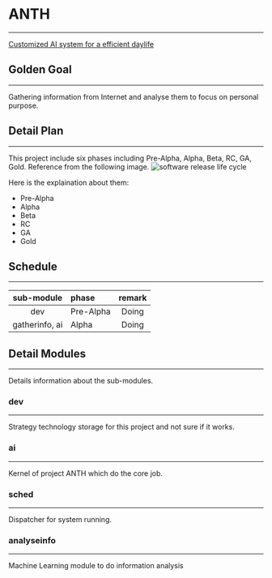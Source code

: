 # ANTH
---

[Customized AI system for a efficient daylife](https://emanth.github.io/anth/)

## Golden Goal
---
Gathering information from Internet and analyse them to focus on personal purpose.

## Detail Plan
---
This project include six phases including Pre-Alpha, Alpha, Beta, RC, GA, Gold.
Reference from the following image.
![software release life cycle](https://github.com/edonyM/anth/blob/master/softwarelifecycle.png)

Here is the explaination about them:
* Pre-Alpha
* Alpha
* Beta
* RC
* GA
* Gold

## Schedule
---
|sub-module|phase|remark|
|:--------:|:----|:----:|
|dev|Pre-Alpha|Doing|
|gatherinfo, ai|Alpha|Doing|

## Detail Modules
---
Details information about the sub-modules.

### dev
---
Strategy technology storage for this project and not sure if it works.

### ai
---
Kernel of project ANTH which do the core job.

### sched
---
Dispatcher for system running.

### analyseinfo
---
Machine Learning module to do information analysis
